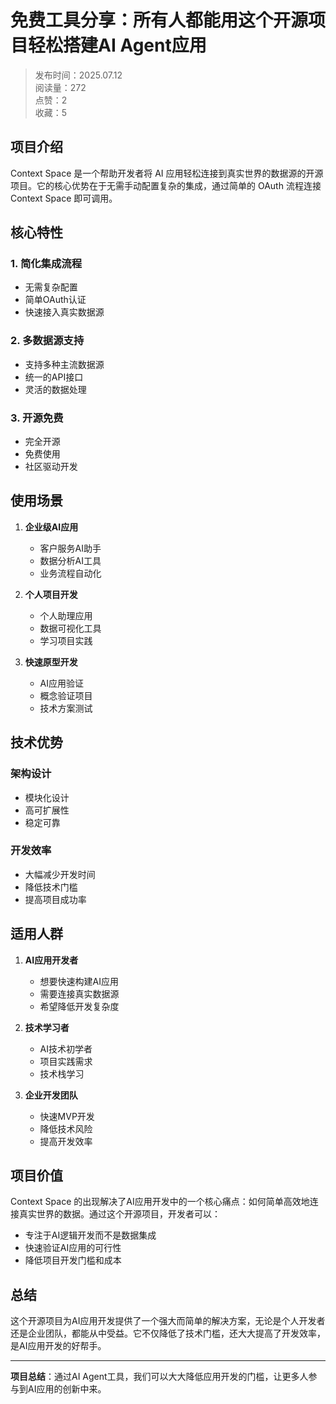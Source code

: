 # 免费工具分享：所有人都能用这个开源项目轻松搭建AI Agent应用

> 发布时间：2025.07.12  
> 阅读量：272  
> 点赞：2  
> 收藏：5  

## 项目介绍

Context Space 是一个帮助开发者将 AI 应用轻松连接到真实世界的数据源的开源项目。它的核心优势在于无需手动配置复杂的集成，通过简单的 OAuth 流程连接Context Space 即可调用。

## 核心特性

### 1. 简化集成流程
- 无需复杂配置
- 简单OAuth认证
- 快速接入真实数据源

### 2. 多数据源支持
- 支持多种主流数据源
- 统一的API接口
- 灵活的数据处理

### 3. 开源免费
- 完全开源
- 免费使用
- 社区驱动开发

## 使用场景

1. **企业级AI应用**
   - 客户服务AI助手
   - 数据分析AI工具
   - 业务流程自动化

2. **个人项目开发**
   - 个人助理应用
   - 数据可视化工具
   - 学习项目实践

3. **快速原型开发**
   - AI应用验证
   - 概念验证项目
   - 技术方案测试

## 技术优势

### 架构设计
- 模块化设计
- 高可扩展性
- 稳定可靠

### 开发效率
- 大幅减少开发时间
- 降低技术门槛
- 提高项目成功率

## 适用人群

1. **AI应用开发者**
   - 想要快速构建AI应用
   - 需要连接真实数据源
   - 希望降低开发复杂度

2. **技术学习者**
   - AI技术初学者
   - 项目实践需求
   - 技术栈学习

3. **企业开发团队**
   - 快速MVP开发
   - 降低技术风险
   - 提高开发效率

## 项目价值

Context Space 的出现解决了AI应用开发中的一个核心痛点：如何简单高效地连接真实世界的数据。通过这个开源项目，开发者可以：

- 专注于AI逻辑开发而不是数据集成
- 快速验证AI应用的可行性
- 降低项目开发门槛和成本

## 总结

这个开源项目为AI应用开发提供了一个强大而简单的解决方案，无论是个人开发者还是企业团队，都能从中受益。它不仅降低了技术门槛，还大大提高了开发效率，是AI应用开发的好帮手。

---

**项目总结**：通过AI Agent工具，我们可以大大降低应用开发的门槛，让更多人参与到AI应用的创新中来。